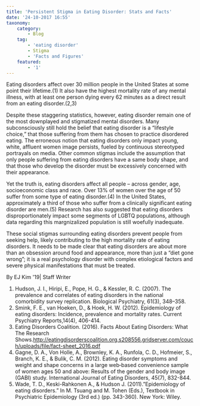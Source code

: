 ```yaml
---
title: 'Persistent Stigma in Eating Disorder: Stats and Facts'
date: '24-10-2017 16:55'
taxonomy:
    category:
        - Blog
    tag:
        - 'eating disorder'
        - Stigma
        - 'Facts and Figures'
    featured:
        - '1'
---
```


Eating disorders affect over 30 million people in the United States at some point their lifetime.(1) It also have the highest mortality rate of any mental illness, with at least one person dying every 62 minutes as a direct result from an eating disorder.(2,3)   

Despite these staggering statistics, however, eating disorder remain one of the most downplayed and stigmatized mental disorders. Many subconsciously still hold the belief that eating disorder is a “lifestyle choice,” that those suffering from them has chosen to practice disordered eating. The erroneous notion that eating disorders only impact young, white, affluent women image persists, fueled by continuous stereotyped portrayals on media. Other common stigmas include the assumption that only people suffering from eating disorders have a same body shape, and that those who develop the disorder must be excessively concerned with their appearance.  

Yet the truth is, eating disorders affect all people – across gender, age, socioeconomic class and race. Over 13% of women over the age of 50 suffer from some type of eating disorder.(4) In the United States, approximately a third of those who suffer from a clinically significant eating disorder are men.(5) Research has also suggested that eating disorders disproportionately impact some segments of LGBTQ populations, although data regarding this margnizalized population is still woefully inadequate.   

These social stigmas surrounding eating disorders prevent people from seeking help, likely contributing to the high mortality rate of eating disorders. It needs to be made clear that eating disorders are about more than an obsession around food and appearance, more than just a “diet gone wrong”; it is a real psychology disorder with complex etiological factors and severe physical manifestations that must be treated.            


By EJ Kim '19| Staff Writer

1. Hudson, J. I., Hiripi, E., Pope, H. G., & Kessler, R. C. (2007). The prevalence and correlates of eating disorders in the national comorbidity survey replication. Biological Psychiatry, 61(3), 348–358. 
2. Smink, F. E., van Hoeken, D., & Hoek, H. W. (2012). Epidemiology of eating disorders: Incidence, prevalence and mortality rates. Current Psychiatry Reports,14(4), 406-414. 
3. Eating Disorders Coalition. (2016). Facts About Eating Disorders: What The Research Shows.http://eatingdisorderscoalition.org.s208556.gridserver.com/couch/uploads/file/fact-sheet_2016.pdf 
4. Gagne, D. A., Von Holle, A., Brownley, K. A., Runfola, C. D., Hofmeier, S., Branch, K. E., & Bulik, C. M. (2012). Eating disorder symptoms and weight and shape concerns in a large web‐based convenience sample of women ages 50 and above: Results of the gender and body image (GABI) study. International Journal of Eating Disorders, 45(7), 832-844. 
5. Wade, T. D., Keski-Rahkonen A., & Hudson J. (2011).”Epidemiology of eating disorders.” In M. Tsuang and M. Tohen (Eds.), Textbook in Psychiatric Epidemiology (3rd ed.) (pp. 343-360). New York: Wiley.